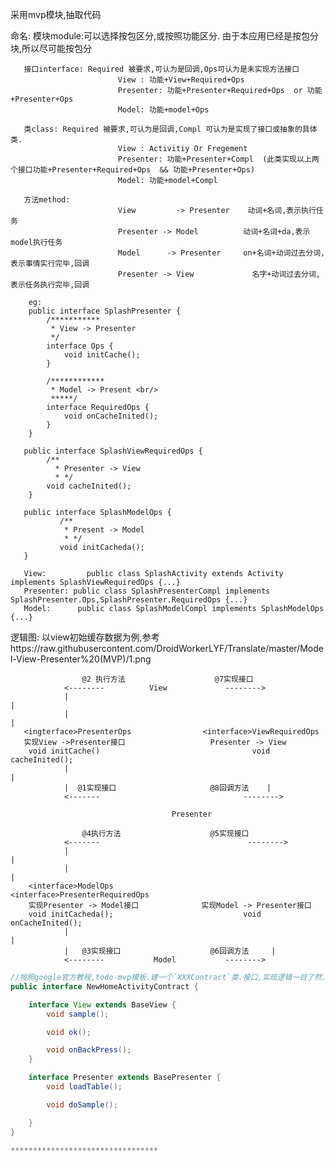 ﻿采用mvp模块,抽取代码


命名:
       模块module:可以选择按包区分,或按照功能区分. 由于本应用已经是按包分块,所以尽可能按包分

       接口interface: Required 被要求,可认为是回调,Ops可认为是未实现方法接口
                            View : 功能+View+Required+Ops
                            Presenter: 功能+Presenter+Required+Ops  or 功能+Presenter+Ops
                            Model: 功能+model+Ops

       类class: Required 被要求,可认为是回调,Compl 可认为是实现了接口或抽象的具体类.
                            View : Activitiy Or Fregement
                            Presenter: 功能+Presenter+Compl  (此类实现以上两个接口功能+Presenter+Required+Ops  && 功能+Presenter+Ops)
                            Model: 功能+model+Compl

       方法method:
                            View         -> Presenter    动词+名词,表示执行任务
                            Presenter -> Model          动词+名词+da,表示model执行任务
                            Model      -> Presenter     on+名词+动词过去分词,表示事情实行完毕,回调
                            Presenter -> View             名字+动词过去分词,表示任务执行完毕,回调

        eg:
        public interface SplashPresenter {
            /***********
             * View -> Presenter
             */
            interface Ops {
                void initCache();
            }

            /************
             * Model -> Present <br/>
             *****/
            interface RequiredOps {
                void onCacheInited();
            }
        }

       public interface SplashViewRequiredOps {
            /**
              * Presenter -> View
              * */
            void cacheInited();
        }

       public interface SplashModelOps {
               /**
                * Present -> Model
                * */
               void initCacheda();
       }

       View:         public class SplashActivity extends Activity implements SplashViewRequiredOps {...}
       Presenter: public class SplashPresenterCompl implements SplashPresenter.Ops,SplashPresenter.RequiredOps {...}
       Model:      public class SplashModelCompl implements SplashModelOps {...}

逻辑图:
       以view初始缓存数据为例,参考https://raw.githubusercontent.com/DroidWorkerLYF/Translate/master/Model-View-Presenter%20(MVP)/1.png

                    @2 执行方法                    @7实现接口
                <--------          View             -------->
                |                                                              |
                |                                                              |
       <ingterface>PresenterOps                <interface>ViewRequiredOps
       实现View ->Presenter接口                   Presenter -> View
        void initCache()                                  void cacheInited();
                |                                                              |
                |  @1实现接口                     @8回调方法    |
                <-------                                -------->

                                        Presenter

                    @4执行方法                    @5实现接口
                <-------                                 -------->
                |                                                               |
                |                                                               |
        <interface>ModelOps                       <interface>PresenterRequiredOps
        实现Presenter -> Model接口              实现Model -> Presenter接口
        void initCacheda();                             void onCacheInited();
                |                                                               |
                |   @3实现接口                    @6回调方法     |
                <--------           Model           -------->



```java
//按照google官方教程,todo-mvp模板.建一个`XXXContract`类.接口,实现逻辑一目了然.
public interface NewHomeActivityContract {

    interface View extends BaseView {
        void sample();

        void ok();

        void onBackPress();
    }

    interface Presenter extends BasePresenter {
        void loadTable();

        void doSample();

    }
}

*********************************

